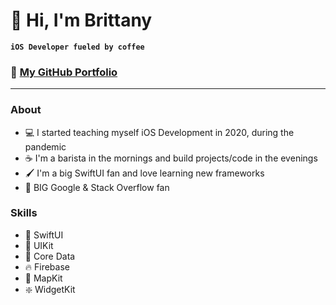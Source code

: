 # 👋 Hi, I'm Brittany

**`iOS Developer fueled by coffee`**

### 💼 **[My GitHub Portfolio](https://github.com/brittanyarima/iOS-Developer-Portfolio)**

---

### About
- 💻 I started teaching myself iOS Development in 2020, during the pandemic
- ☕️ I'm a barista in the mornings and build projects/code in the evenings
- 🖌️ I'm a big SwiftUI fan and love learning new frameworks
- 🫶 BIG Google & Stack Overflow fan 

 ### Skills
- 🎨 SwiftUI
- 📲 UIKit
- 💽 Core Data
- 🔥 Firebase
- 📍 MapKit
- ❇️ WidgetKit


<!--
**brittanyarima/brittanyarima** is a ✨ _special_ ✨ repository because its `README.md` (this file) appears on your GitHub profile.

Here are some ideas to get you started:

- 🔭 I’m currently working on ...
- 🌱 I’m currently learning ...
- 👯 I’m looking to collaborate on ...
- 🤔 I’m looking for help with ...
- 💬 Ask me about ...
- 📫 How to reach me: ...
- 😄 Pronouns: ...
- ⚡ Fun fact: ...
-->
